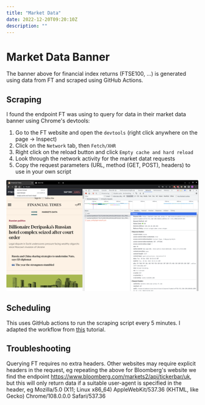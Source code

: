 ```yaml
---
title: "Market Data"
date: 2022-12-20T09:20:10Z
description: ""
---
```


# Market Data Banner

The banner above for financial index returns (FTSE100, ...) is generated using data from FT and scraped using GitHub Actions.

## Scraping

I found the endpoint FT was using to query for data in their market data banner using Chrome's devtools:

1) Go to the FT website and open the `devtools` (right click anywhere on the page -> Inspect)
2) Click on the `Network` tab, then `Fetch/XHR`
3) Right click on the reload button and click `Empty cache and hard reload`
4) Look through the network activity for the market datat requests
5) Copy the request parameters (URL, method (GET, POST), headers) to use in your own script

![FT Chrome Devtools screenshot](ft_source.png "FT Chrome Devtools screenshot")


## Scheduling

This uses GitHub actions to run the scraping script every 5 minutes. I adapted the workflow from [this](https://www.swyx.io/github-scraping) tutorial.

## Troubleshooting

Querying FT requires no extra headers. Other websites may require explicit headers in the request, eg repeating the above for Bloomberg's website we find the endpoint https://www.bloomberg.com/markets2/api/tickerbar/uk, but this will only return data if a suitable user-agent is specified in the header, eg Mozilla/5.0 (X11; Linux x86_64) AppleWebKit/537.36 (KHTML, like Gecko) Chrome/108.0.0.0 Safari/537.36


